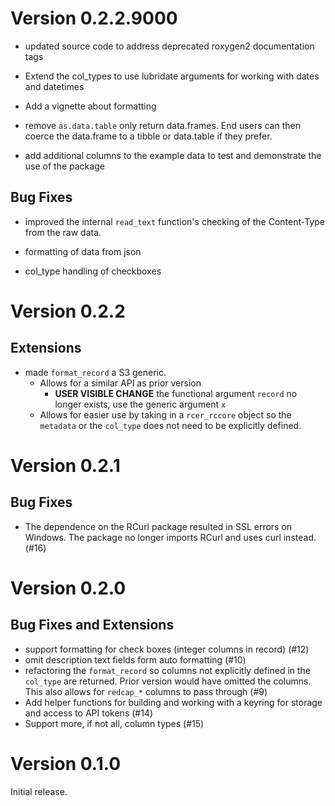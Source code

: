 # Version 0.2.2.9000

* updated source code to address deprecated roxygen2 documentation tags
* Extend the col_types to use lubridate arguments for working with dates and
  datetimes
* Add a vignette about formatting
* remove `as.data.table` only return data.frames.  End users can then coerce the
  data.frame to a tibble or data.table if they prefer.

* add additional columns to the example data to test and demonstrate the use of
  the package

## Bug Fixes

* improved the internal `read_text` function's checking of the Content-Type from
  the raw data.

* formatting of data from json

* col_type handling of checkboxes

# Version 0.2.2

## Extensions

* made `format_record` a S3 generic.
  * Allows for a similar API as prior version
    * __USER VISIBLE CHANGE__  the functional argument `record` no longer
      exists, use the generic argument `x`
  * Allows for easier use by taking in a `rcer_rccore` object so the `metadata`
    or the `col_type` does not need to be explicitly defined.

# Version 0.2.1

## Bug Fixes

* The dependence on the RCurl package resulted in SSL errors on Windows.  The
  package no longer imports RCurl and uses curl instead.  (#16)

# Version 0.2.0

## Bug Fixes and Extensions

* support formatting for check boxes (integer columns in record) (#12)
* omit description text fields form auto formatting (#10)
* refactoring the `format_record` so columns not explicitly defined in the
  `col_type` are returned.  Prior version would have omitted the columns.  This
  also allows for `redcap_*` columns to pass through (#9)
* Add helper functions for building and working with a keyring for storage and
  access to API tokens (#14)
* Support more, if not all, column types (#15)

# Version 0.1.0
Initial release.
